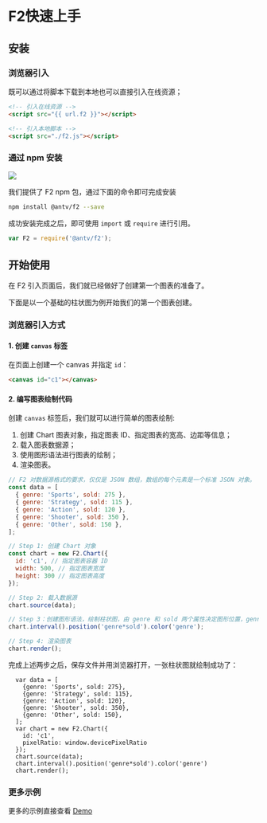 <!--
index: 1
title: 快速上手
resource:
  jsFiles:
    - ${url.f2}
-->

# F2快速上手

## 安装

### 浏览器引入

既可以通过将脚本下载到本地也可以直接引入在线资源；


```html
<!-- 引入在线资源 -->
<script src="{{ url.f2 }}"></script>
```

```html
<!-- 引入本地脚本 -->
<script src="./f2.js"></script>
```

### 通过 npm 安装
<a href="https://www.npmjs.com/package/@antv/f2" target="_blank"><img src="https://img.shields.io/npm/v/@antv/f2.svg?style=flat-square"></a>

我们提供了 F2 npm 包，通过下面的命令即可完成安装

```bash
npm install @antv/f2 --save
```
成功安装完成之后，即可使用 `import` 或 `require` 进行引用。

```js
var F2 = require('@antv/f2');
```

## 开始使用

在 F2 引入页面后，我们就已经做好了创建第一个图表的准备了。

下面是以一个基础的柱状图为例开始我们的第一个图表创建。

### 浏览器引入方式

#### 1. 创建 `canvas` 标签

在页面上创建一个 canvas 并指定 `id`：

```html
<canvas id="c1"></canvas>
```

#### 2. 编写图表绘制代码

创建 `canvas` 标签后，我们就可以进行简单的图表绘制:

1. 创建 Chart 图表对象，指定图表 ID、指定图表的宽高、边距等信息；
2. 载入图表数据源；
3. 使用图形语法进行图表的绘制；
4. 渲染图表。

```js
// F2 对数据源格式的要求，仅仅是 JSON 数组，数组的每个元素是一个标准 JSON 对象。
const data = [ 
  { genre: 'Sports', sold: 275 },
  { genre: 'Strategy', sold: 115 },
  { genre: 'Action', sold: 120 },
  { genre: 'Shooter', sold: 350 },
  { genre: 'Other', sold: 150 },
];

// Step 1: 创建 Chart 对象
const chart = new F2.Chart({
  id: 'c1', // 指定图表容器 ID
  width: 500, // 指定图表宽度
  height: 300 // 指定图表高度    
});

// Step 2: 载入数据源
chart.source(data);

// Step 3：创建图形语法，绘制柱状图，由 genre 和 sold 两个属性决定图形位置，genre 映射至 x 轴，sold 映射至 y 轴
chart.interval().position('genre*sold').color('genre');

// Step 4: 渲染图表
chart.render();
```

完成上述两步之后，保存文件并用浏览器打开，一张柱状图就绘制成功了：

<canvas id="c1" width="500" height="300"></canvas>

```js-
  var data = [
    {genre: 'Sports', sold: 275},
    {genre: 'Strategy', sold: 115},
    {genre: 'Action', sold: 120},
    {genre: 'Shooter', sold: 350},
    {genre: 'Other', sold: 150},
  ];
  var chart = new F2.Chart({
    id: 'c1',
    pixelRatio: window.devicePixelRatio
  });
  chart.source(data);
  chart.interval().position('genre*sold').color('genre')
  chart.render();
```

### 更多示例

更多的示例直接查看 [Demo](../demo/index.html)
